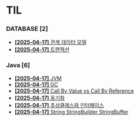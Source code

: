 # TIL
 
### DATABASE [2]
- [**[2025-04-17]**  관계 데이터 모델](https://github.com/A-lass/TIL/blob/main/DATABASE/관계_데이터_모델.md)
- [**[2025-04-17]**  트랜잭션](https://github.com/A-lass/TIL/blob/main/DATABASE/트랜잭션.md)
### Java [6]
- [**[2025-04-17]**  JVM](https://github.com/A-lass/TIL/blob/main/Java/JVM.md)
- [**[2025-04-17]**  GC](https://github.com/A-lass/TIL/blob/main/Java/GC.md)
- [**[2025-04-17]**  Call By Value vs Call By Reference](https://github.com/A-lass/TIL/blob/main/Java/Call_By_Value_vs_Call_By_Reference.md)
- [**[2025-04-17]**  동기화](https://github.com/A-lass/TIL/blob/main/Java/동기화.md)
- [**[2025-04-17]**  추상클래스와 인터페이스](https://github.com/A-lass/TIL/blob/main/Java/추상클래스와_인터페이스.md)
- [**[2025-04-17]**  String StringBuilder StringBuffer](https://github.com/A-lass/TIL/blob/main/Java/String_StringBuilder_StringBuffer.md)
